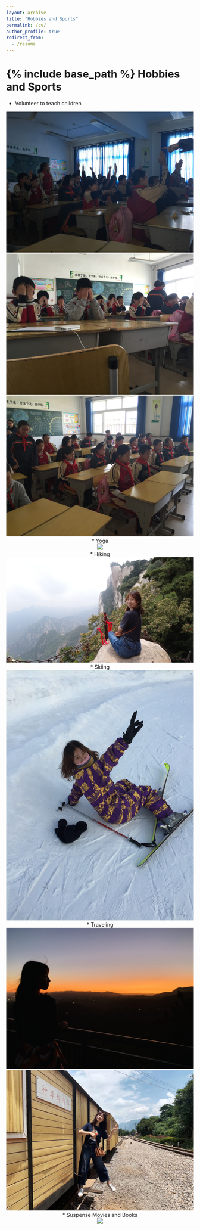 ```yaml
---
layout: archive
title: "Hobbies and Sports"
permalink: /cv/
author_profile: true
redirect_from:
  - /resume
---
```


{% include base_path %}
Hobbies and Sports
==================

* Volunteer to teach children
</div>
<div align="center">
<img src="/images/vo1.JPG">
<img src="/images/vo2.JPG">
<img src="/images/vo3.JPG">
<br/>
* Yoga
</div>
<div align="center">
<img src="/images/exer.JPG">
<br/>
* Hiking
</div>
<div align="center">
<img src="/images/hik1.JPG">
<br/>
* Skiing
</div>
<div align="center">
<img src="/images/Ski.JPG">
<br/>  
* Traveling
</div>
<div align="center">
<img src="/images/Tra1.JPG">
<img src="/images/Tra2.JPG">
<br/>
* Suspense Movies and Books
</div>
<div align="center">
<img src="/images/Book1.JPG.JPG">
<br/>
